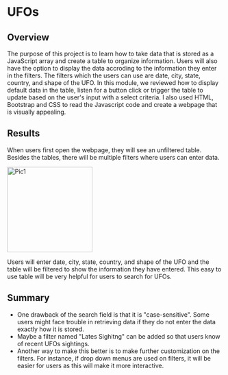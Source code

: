 # UFOs

## Overview

The purpose of this project is to learn how to take data that is stored as a JavaScript array and create a table to organize information. Users will also have the option to display the data accroding to the information they enter in the filters. The filters which the users can use are date, city, state, country, and shape of the UFO. In this module, we reviewed how to display default data in the table, listen for a button click or trigger the table to update based on the user's input with a select criteria. I also used HTML, Bootstrap and CSS to read the Javascript code and create a webpage that is visually appealing. 

## Results

When users first open the webpage, they will see an unfiltered table. Besides the tables, there will be multiple filters where users can enter data. 

<img width="199" alt="Pic1" src="https://user-images.githubusercontent.com/95254809/171352957-0a6f045e-3ce3-4af3-81e2-f3666ce6dadf.PNG">

Users will enter date, city, state, country, and shape of the UFO and the table will be filtered to show the information they have entered. This easy to use table will be very helpful for users to search for UFOs.

## Summary

- One drawback of the search field is that it is "case-sensitive". Some users might face trouble in retrieving data if they do not enter the data exactly how it is stored. 
- Maybe a filter named "Lates Sighitng" can be added so that users know of recent UFOs sightings.
- Another way to make this better is to make further customization on the filters. For instance, if drop down menus are used on filters, it will be easier for users as this will make it more interactive. 
